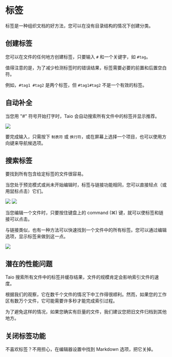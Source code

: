 # 标签

标签是一种组织文档的好方法，您可以在没有目录结构的情况下创建分类。

## 创建标签

您可以在文件的任何地方创建标签，只要输入 `#` 和一个关键字，如 `#tag`。

值得注意的是，为了减少检测标签时的错误结果，标签需要必要的前置和后置空白符。

例如，`#tag1 #tag2` 是两个标签，但 `#tag1#tag2` 不是一个有效的标签。

## 自动补全

当您用 "#" 符号开始打字时，Taio 会自动搜索所有文件中的标签并显示推荐。

<img class="bordered_img" src="../cn/editor/assets/IMG_1.png" />

要完成输入，只需按下 `制表符` 或 `换行符`，或在屏幕上选择一个项目，也可以使用方向键来导航候选项。

## 搜索标签

要找到所有包含给定标签的文件很容易。

当您处于预览模式或尚未开始编辑时，标签与链接功能相同，您可以直接轻点（或用鼠标点击）它们。

<img class="bordered_img" src="../cn/editor/assets/IMG_2.png" />

<img class="bordered_img" src="../cn/editor/assets/IMG_3.png" />

当您编辑一个文件时，只要按住键盘上的 command (⌘) 键，就可以使标签和链接可以点击。

与链接类似，也有一种方法可以快速找到一个文件中的所有标签。您可以通过编辑选项，显示标签来做到这一点。

<img class="bordered_img" src="../cn/editor/assets/IMG_4.png" />

## 潜在的性能问题

Taio 搜索所有文件中的标签并缓存结果，文件的规模肯定会影响索引文件的速度。

根据我们的观察，它在数千个文件的情况下中工作得很顺利。然而，如果您的工作区有数万个文件，它可能需要许多秒才能完成索引过程。

为了避免这样的情况，如果您确实有巨量的文件，我们建议您把旧文件归档到其他地方。

## 关闭标签功能

不喜欢标签？不用担心，在编辑器设置中找到 Markdown 选项，把它关掉。